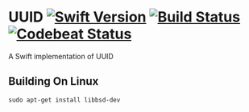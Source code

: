 UUID [![Swift Version](https://img.shields.io/badge/Swift-3.1-orange.svg)](https://swift.org/download/#snapshots) [![Build Status](https://travis-ci.org/DavidSkrundz/UUID.svg?branch=master)](https://travis-ci.org/DavidSkrundz/UUID) [![Codebeat Status](https://codebeat.co/badges/68c11dd2-40b7-4397-9b27-cbd5f3fd356c)](https://codebeat.co/projects/github-com-davidskrundz-uuid)
====

A Swift implementation of UUID


Building On Linux
-----------------
`sudo apt-get install libbsd-dev`
